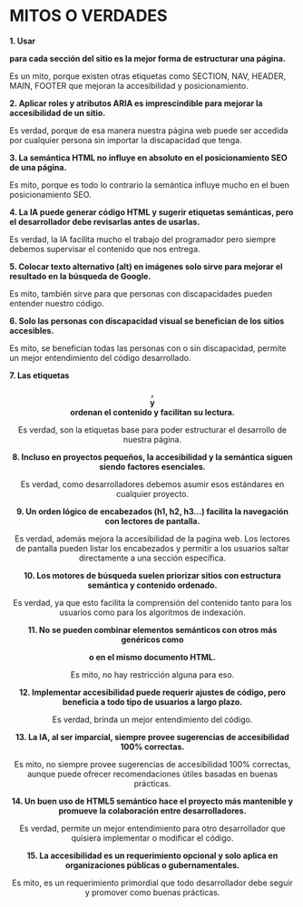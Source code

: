 # MITOS O VERDADES

**1. Usar <div> para cada sección del sitio es la mejor forma de estructurar una página.**

Es un mito, porque existen otras etiquetas como SECTION, NAV, HEADER, MAIN, FOOTER que mejoran la accesibilidad y posicionamiento.

**2. Aplicar roles y atributos ARIA es imprescindible para mejorar la accesibilidad de un sitio.**

Es verdad, porque de esa manera nuestra página web puede ser accedida por cualquier persona sin importar la discapacidad que tenga.

**3. La semántica HTML no influye en absoluto en el posicionamiento SEO de una página.**

Es mito, porque es todo lo contrario la semántica influye mucho en el buen posicionamiento SEO.

**4. La IA puede generar código HTML y sugerir etiquetas semánticas, pero el desarrollador debe revisarlas antes de usarlas.**

Es verdad, la IA facilita mucho el trabajo del programador pero siempre debemos supervisar el contenido que nos entrega.

**5. Colocar texto alternativo (alt) en imágenes solo sirve para mejorar el resultado en la búsqueda de Google.**

Es mito, también sirve para que personas con discapacidades pueden entender nuestro código.

**6. Solo las personas con discapacidad visual se benefician de los sitios accesibles.**

Es mito, se benefician todas las personas con o sin discapacidad, permite un mejor entendimiento del código desarrollado.

**7. Las etiquetas <header>, <main> y <footer> ordenan el contenido y facilitan su lectura.**

Es verdad, son la etiquetas base para poder estructurar el desarrollo de nuestra página.

**8. Incluso en proyectos pequeños, la accesibilidad y la semántica siguen siendo factores esenciales.**

Es verdad, como desarrolladores debemos asumir esos estándares en cualquier proyecto.

**9. Un orden lógico de encabezados (h1, h2, h3…) facilita la navegación con lectores de pantalla.**

Es verdad, además mejora la accesibilidad de la pagina web. Los lectores de pantalla pueden listar los encabezados y permitir a los usuarios saltar directamente a una sección específica.

**10. Los motores de búsqueda suelen priorizar sitios con estructura semántica y contenido ordenado.**

Es verdad, ya que esto facilita la comprensión del contenido tanto para los usuarios como para los algoritmos de indexación.

**11. No se pueden combinar elementos semánticos con otros más genéricos como <div> o <span> en el mismo documento HTML.**

Es mito, no hay restricción alguna para eso.

**12. Implementar accesibilidad puede requerir ajustes de código, pero beneficia a todo tipo de usuarios a largo plazo.**

Es verdad, brinda un mejor entendimiento del código.

**13. La IA, al ser imparcial, siempre provee sugerencias de accesibilidad 100% correctas.**

Es mito, no siempre provee sugerencias de accesibilidad 100% correctas, aunque puede ofrecer recomendaciones útiles basadas en buenas prácticas.

**14. Un buen uso de HTML5 semántico hace el proyecto más mantenible y promueve la colaboración entre desarrolladores.**

Es verdad, permite un mejor entendimiento para otro desarrollador que quisiera implementar o modificar el código.

**15. La accesibilidad es un requerimiento opcional y solo aplica en organizaciones públicas o gubernamentales.**

Es mito, es un requerimiento primordial que todo desarrollador debe seguir y promover como buenas prácticas.


